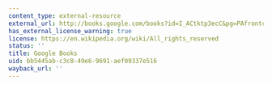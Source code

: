 ```yaml
---
content_type: external-resource
external_url: http://books.google.com/books?id=I_ACtktp3ecC&pg=PAfrontcover
has_external_license_warning: true
license: https://en.wikipedia.org/wiki/All_rights_reserved
status: ''
title: Google Books
uid: bb5445ab-c3c8-49e6-9691-aef09337e516
wayback_url: ''
---
```

